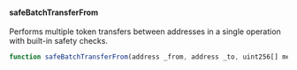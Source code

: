 #### safeBatchTransferFrom

Performs multiple token transfers between addresses in a single operation with built-in safety checks.

```js
function safeBatchTransferFrom(address _from, address _to, uint256[] memory _ids, uint256[] memory _values, bytes memory _data) public